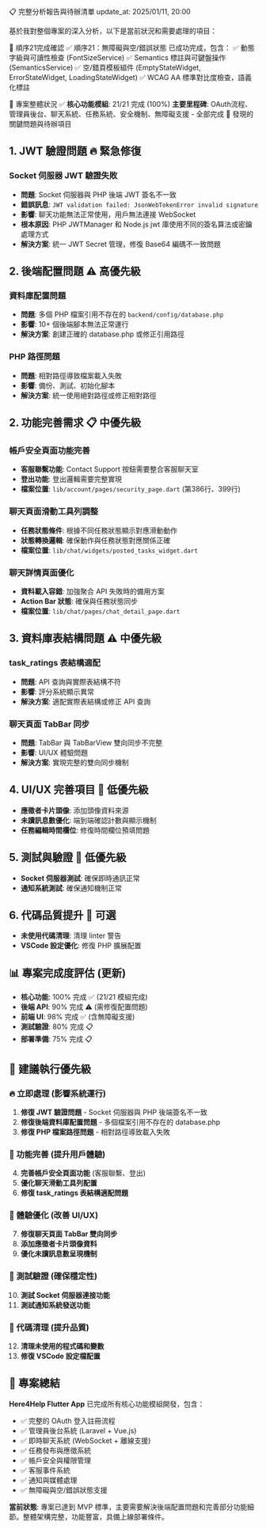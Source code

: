 📋 完整分析報告與待辦清單
update_at: 2025/01/11, 20:00

基於我對整個專案的深入分析，以下是當前狀況和需要處理的項目：

🎯 順序21完成確認 ✅
順序21：無障礙與空/錯誤狀態 已成功完成，包含：
✅ 動態字級與可讀性檢查 (FontSizeService)
✅ Semantics 標註與可鍵盤操作 (SemanticsService)
✅ 空/錯頁模板組件 (EmptyStateWidget, ErrorStateWidget, LoadingStateWidget)
✅ WCAG AA 標準對比度檢查，語義化標註

🎯 專案整體狀況 ✅
**核心功能模組**: 21/21 完成 (100%)
**主要里程碑**: OAuth流程、管理員後台、聊天系統、任務系統、安全機制、無障礙支援 - 全部完成
🚨 發現的關鍵問題與待辦項目

## 1. JWT 驗證問題 🔥 **緊急修復**
### Socket 伺服器 JWT 驗證失敗
- **問題**: Socket 伺服器與 PHP 後端 JWT 簽名不一致
- **錯誤訊息**: `JWT validation failed: JsonWebTokenError invalid signature`
- **影響**: 聊天功能無法正常使用，用戶無法連接 WebSocket
- **根本原因**: PHP JWTManager 和 Node.js jwt 庫使用不同的簽名算法或密鑰處理方式
- **解決方案**: 統一 JWT Secret 管理，修復 Base64 編碼不一致問題

## 2. 後端配置問題 ⚠️ **高優先級**
### 資料庫配置問題
- **問題**: 多個 PHP 檔案引用不存在的 `backend/config/database.php`
- **影響**: 10+ 個後端腳本無法正常運行
- **解決方案**: 創建正確的 database.php 或修正引用路徑

### PHP 路徑問題  
- **問題**: 相對路徑導致檔案載入失敗
- **影響**: 備份、測試、初始化腳本
- **解決方案**: 統一使用絕對路徑或修正相對路徑

## 2. 功能完善需求 📋 **中優先級**
### 帳戶安全頁面功能完善
- **客服聯繫功能**: Contact Support 按鈕需要整合客服聊天室
- **登出功能**: 登出邏輯需要完整實現
- **檔案位置**: `lib/account/pages/security_page.dart` (第386行、399行)

### 聊天頁面滑動工具列調整
- **任務狀態條件**: 根據不同任務狀態顯示對應滑動動作
- **狀態轉換邏輯**: 確保動作與任務狀態對應關係正確
- **檔案位置**: `lib/chat/widgets/posted_tasks_widget.dart`

### 聊天詳情頁面優化
- **資料載入容錯**: 加強聚合 API 失敗時的備用方案
- **Action Bar 狀態**: 確保與任務狀態同步
- **檔案位置**: `lib/chat/pages/chat_detail_page.dart`

## 3. 資料庫表結構問題 ⚠️ **中優先級**
### task_ratings 表結構適配
- **問題**: API 查詢與實際表結構不符
- **影響**: 評分系統顯示異常
- **解決方案**: 適配實際表結構或修正 API 查詢

### 聊天頁面 TabBar 同步
- **問題**: TabBar 與 TabBarView 雙向同步不完整
- **影響**: UI/UX 體驗問題
- **解決方案**: 實現完整的雙向同步機制

## 4. UI/UX 完善項目 📱 **低優先級**
- **應徵者卡片頭像**: 添加頭像資料來源
- **未讀訊息數優化**: 端到端確認計數與顯示機制  
- **任務編輯時間欄位**: 修復時間欄位預填問題

## 5. 測試與驗證 🧪 **低優先級**
- **Socket 伺服器測試**: 確保即時通訊正常
- **通知系統測試**: 確保通知機制正常

## 6. 代碼品質提升 🧹 **可選**
- **未使用代碼清理**: 清理 linter 警告
- **VSCode 設定優化**: 修復 PHP 擴展配置
## 📊 專案完成度評估 (更新)
- **核心功能**: 100% 完成 ✅ (21/21 模組完成)
- **後端 API**: 90% 完成 ⚠️ (需修復配置問題)
- **前端 UI**: 98% 完成 ✅ (含無障礙支援)
- **測試驗證**: 80% 完成 📋
- **部署準備**: 75% 完成 📋

## 🎯 建議執行優先級

### 🔥 立即處理 (影響系統運行)
1. **修復 JWT 驗證問題** - Socket 伺服器與 PHP 後端簽名不一致
2. **修復後端資料庫配置問題** - 多個檔案引用不存在的 database.php
3. **修復 PHP 檔案路徑問題** - 相對路徑導致載入失敗

### 🎯 功能完善 (提升用戶體驗)  
4. **完善帳戶安全頁面功能** (客服聯繫、登出)
5. **優化聊天滑動工具列配置**
6. **修復 task_ratings 表結構適配問題**

### 🔧 體驗優化 (改善 UI/UX)
7. **修復聊天頁面 TabBar 雙向同步**
8. **添加應徵者卡片頭像資料**
9. **優化未讀訊息數呈現機制**

### 🧪 測試驗證 (確保穩定性)
10. **測試 Socket 伺服器連接功能**
11. **測試通知系統發送功能**

### 🧹 代碼清理 (提升品質)
12. **清理未使用的程式碼和變數**
13. **修復 VSCode 設定檔配置**

## 🎉 專案總結

**Here4Help Flutter App** 已完成所有核心功能模組開發，包含：
- ✅ 完整的 OAuth 登入註冊流程
- ✅ 管理員後台系統 (Laravel + Vue.js)
- ✅ 即時聊天系統 (WebSocket + 離線支援)
- ✅ 任務發布與應徵系統
- ✅ 帳戶安全與權限管理
- ✅ 客服事件系統
- ✅ 通知與媒體處理
- ✅ 無障礙與空/錯誤狀態支援

**當前狀態**: 專案已達到 MVP 標準，主要需要解決後端配置問題和完善部分功能細節。整體架構完整，功能豐富，具備上線部署條件。